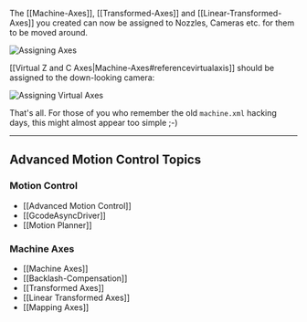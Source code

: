 The [[Machine-Axes]], [[Transformed-Axes]] and [[Linear-Transformed-Axes]] you created can now be assigned to Nozzles, Cameras etc. for them to be moved around. 

![Assigning Axes](https://user-images.githubusercontent.com/9963310/96019319-aac0d680-0e4c-11eb-9ad2-35a3705e9c1d.png)

[[Virtual Z and C Axes|Machine-Axes#referencevirtualaxis]] should be assigned to the down-looking camera: 

![Assigning Virtual Axes](https://user-images.githubusercontent.com/9963310/96020598-8f56cb00-0e4e-11eb-9b67-dabd73a5f2cf.png)

That's all. For those of you who remember the old `machine.xml` hacking days, this might almost appear too simple ;-) 

___

## Advanced Motion Control Topics

### Motion Control
- [[Advanced Motion Control]]
- [[GcodeAsyncDriver]]
- [[Motion Planner]]

### Machine Axes
- [[Machine Axes]]
- [[Backlash-Compensation]]
- [[Transformed Axes]]
- [[Linear Transformed Axes]]
- [[Mapping Axes]] 